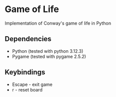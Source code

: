 # Game of Life
Implementation of Conway's game of life in Python

## Dependencies
* Python (tested with python 3.12.3)
* Pygame (tested with pygame 2.5.2)

## Keybindings
* Escape - exit game
* r - reset board
